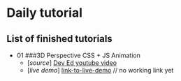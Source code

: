 # Daily tutorial

## List of finished tutorials

- 01 ###3D Perspective CSS + JS Animation
  - [_source_] [Dev Ed youtube video](https://www.youtube.com/watch?v=XK7T3mY1V-w&feature=emb_rel_end&ab_channel=DevEd)
  - [_live demo_] [link-to-live-demo]() // no working link yet